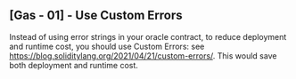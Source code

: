## [Gas - 01] - Use Custom Errors

Instead of using error strings in your oracle contract, to reduce deployment and runtime cost, you should use Custom Errors: see https://blog.soliditylang.org/2021/04/21/custom-errors/. This would save both deployment and runtime cost.